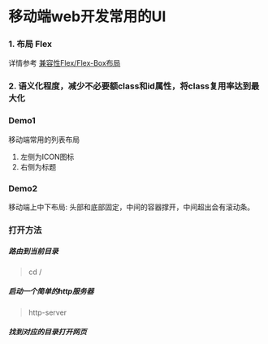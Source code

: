 # 移动端web开发常用的UI

### 1. 布局 Flex
详情参考 [兼容性Flex/Flex-Box布局](https://segmentfault.com/a/1190000003978624)

### 2. 语义化程度，减少不必要额class和id属性，将class复用率达到最大化


### Demo1
移动端常用的列表布局
1. 左侧为ICON图标
2. 右侧为标题


### Demo2
移动端上中下布局: 头部和底部固定，中间的容器撑开，中间超出会有滚动条。

### 打开方法
##### 路由到当前目录
> cd / 

##### 启动一个简单的http服务器
> http-server

##### 找到对应的目录打开网页
